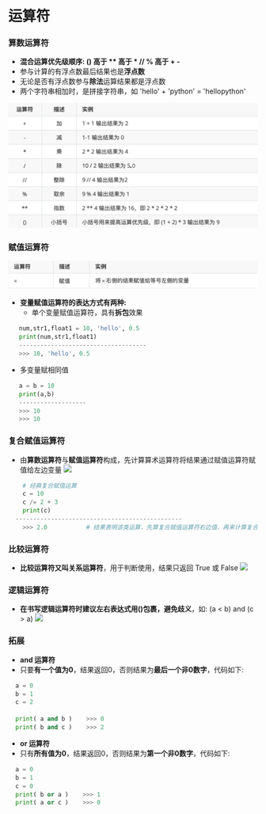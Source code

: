 # 运算符
### 算数运算符
*  **混合运算优先级顺序: () 高于 \*\* 高于 \* // % 高于 + -**
 *  参与计算的有浮点数最后结果也是**浮点数**
 *  无论是否有浮点数参与**除法**运算结果都是浮点数
 *  两个字符串相加时，是拼接字符串，如 'hello' + 'python' = 'hellopython'
 
![](/assets/QQ20200921-112032@2x.png)
  
### 赋值运算符
![](/assets/QQ20200921-123959@2x.png)
* **变量赋值运算符的表达方式有两种:**
  *  单个变量赋值运算符，具有**拆包**效果
  
 ```python
    num,str1,float1 = 10, 'hello', 0.5
    print(num,str1,float1)
    ------------------------------------
    >>> 10, 'hello', 0.5
 ```

  *  多变量赋相同值

 ```python
    a = b = 10
    print(a,b)
    -------------------
    >>> 10
    >>> 10
 ```

### 复合赋值运算符
*  由**算数运算符**与**赋值运算符**构成，先计算算术运算符将结果通过赋值运算符赋值给左边变量
![](/assets/QQ20200724-132549@2x.png)


```python
    # 经典复合赋值运算
    c = 10
    c /= 2 + 3
    print(c)
  -----------------------------------------------
    >>> 2.0           # 结果表明该类运算，先算复合赋值运算符右边值，再来计算复合赋值运算

```

### 比较运算符
*  **比较运算符又叫关系运算符**，用于判断使用，结果只返回 True 或 False
![](/assets/QQ20200724-134136@2x.png)

### 逻辑运算符
*  **在书写逻辑运算符时建议左右表达式用()包裹，避免歧义**，如: (a < b) and (c > a)
![](/assets/QQ20200724-134227@2x.png)

### 拓展
*  **and 运算符**
  *  只要**有一个值为0**，结果返回0，否则结果为**最后一个非0数字**，代码如下:
  
  
  ```python
    a = 0
    b = 1
    c = 2
    
    print( a and b )    >>> 0
    print( b and c )    >>> 2
  ```
  
*  **or 运算符**
  *  只有**所有值为0**，结果返回0，否则结果为**第一个非0数字**，代码如下:
  
  
  ```python
    a = 0
    b = 1
    c = 0
    print( b or a )    >>> 1
    print( a or c )    >>> 0
  ```















